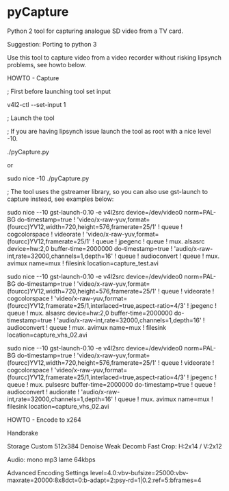 # pyCapture
Python 2 tool for capturing analogue SD video from a TV card.

Suggestion: Porting to python 3

Use this tool to capture video from a video recorder without risking lipsynch problems, see howto below.

HOWTO - Capture

; First before launching tool set input

v4l2-ctl --set-input 1


; Launch the tool

; If you are having lipsynch issue launch the tool as root with a nice level -10.

./pyCapture.py

or 

sudo nice -10 ./pyCapture.py


; The tool uses the gstreamer library, so you can also use gst-launch to capture instead, see examples below:

sudo nice --10 gst-launch-0.10 -e v4l2src device=/dev/video0 norm=PAL-BG do-timestamp=true ! 'video/x-raw-yuv,format=(fourcc)YV12,width=720,height=576,framerate=25/1' ! queue ! cogcolorspace ! videorate ! 'video/x-raw-yuv,format=(fourcc)YV12,framerate=25/1' ! queue ! jpegenc ! queue ! mux. alsasrc device=hw:2,0 buffer-time=2000000 do-timestamp=true ! 'audio/x-raw-int,rate=32000,channels=1,depth=16' ! queue ! audioconvert ! queue ! mux. avimux name=mux ! filesink location=capture_test.avi

sudo nice --10 gst-launch-0.10 -e v4l2src device=/dev/video0 norm=PAL-BG do-timestamp=true ! 'video/x-raw-yuv,format=(fourcc)YV12,width=720,height=576,framerate=25/1' ! queue ! videorate ! cogcolorspace ! 'video/x-raw-yuv,format=(fourcc)YV12,framerate=25/1,interlaced=true,aspect-ratio=4/3' ! jpegenc ! queue ! mux. alsasrc device=hw:2,0 buffer-time=2000000 do-timestamp=true ! 'audio/x-raw-int,rate=32000,channels=1,depth=16' ! audioconvert ! queue ! mux. avimux name=mux ! filesink location=capture_vhs_02.avi

sudo nice --10 gst-launch-0.10 -e v4l2src device=/dev/video0 norm=PAL-BG do-timestamp=true ! 'video/x-raw-yuv,format=(fourcc)YV12,width=720,height=576,framerate=25/1' ! queue ! videorate ! cogcolorspace ! 'video/x-raw-yuv,format=(fourcc)YV12,framerate=25/1,interlaced=true,aspect-ratio=4/3' ! jpegenc ! queue ! mux. pulsesrc buffer-time=2000000 do-timestamp=true ! queue ! audioconvert ! audiorate ! 'audio/x-raw-int,rate=32000,channels=1,depth=16' ! queue ! mux. avimux name=mux ! filesink location=capture_vhs_02.avi


HOWTO - Encode to x264

Handbrake

Storage Custom 512x384
Denoise Weak
Decomb Fast
Crop: H:2x14 / V:2x12

Audio: mono mp3 lame 64kbps

Advanced Encoding Settings
level=4.0:vbv-bufsize=25000:vbv-maxrate=20000:8x8dct=0:b-adapt=2:psy-rd=1|0.2:ref=5:bframes=4




